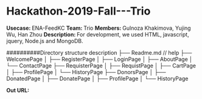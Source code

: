 # Hackathon-2019-Fall---Trio
<strong>Usecase: </strong>ENA-FeedKC
<strong>Team: </strong>Trio
<strong>Members: </strong>Gulnoza Khakimova, Yujing Wu, Han Zhou
<strong>Description: </strong>
For development, we used HTML, javascript, jquery, Node.js and MongoDB. 

##########Directory structure description
├── Readme.md                   // help
├── WelcomePage
│   ├── RegisterPage
│   ├── LoginPage
│   ├── AboutPage
│   └── ContactPage
├── RequisterPage
│   ├── RequistPage
│   ├── CartPage
│   ├── ProfilePage
│   └── HistoryPage
├── DonorsPage
│   ├── DonatedPage
│   ├── DonatePage
│   ├── ProfilePage
│   └── HistoryPage

<strong>Out URL: </strong>
